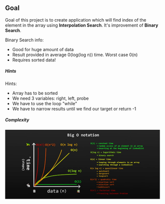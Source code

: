 ## Goal

Goal of this project is to create application which will find index of the element in the array using **Interpolation Search**. It's improvement of **Binary Search**. 

Binary Search info:
* Good for huge amount of data
* Result provided in average 0(log(log n)) time. Worst case 0(n)
* Requires sorted data!

##### Hints
Hints:
* Array has to be sorted
* We need 3 variables: right, left, probe
* We have to use the loop "while"
* We have to narrow results until we find our target or return -1

##### Complexity

![My Image](readme-images/image-01.png)